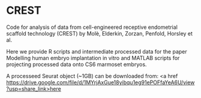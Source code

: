 # CREST
Code for analysis of data from cell-engineered receptive endometrial scaffold technology (CREST) by Molè, Elderkin, Zorzan, Penfold, Horsley et al.

Here we provide R scripts and intermediate processed data for the paper Modelling human embryo implantation in vitro and MATLAB scripts for projecting processed data onto CS6 marmoset embryos.

A processeed Seurat object (~1GB) can be downloaded from: <a href https://drive.google.com/file/d/1MYrjAxGue18yibqu1eg91ePOFfaYeA6U/view?usp=share_link>here</a>
